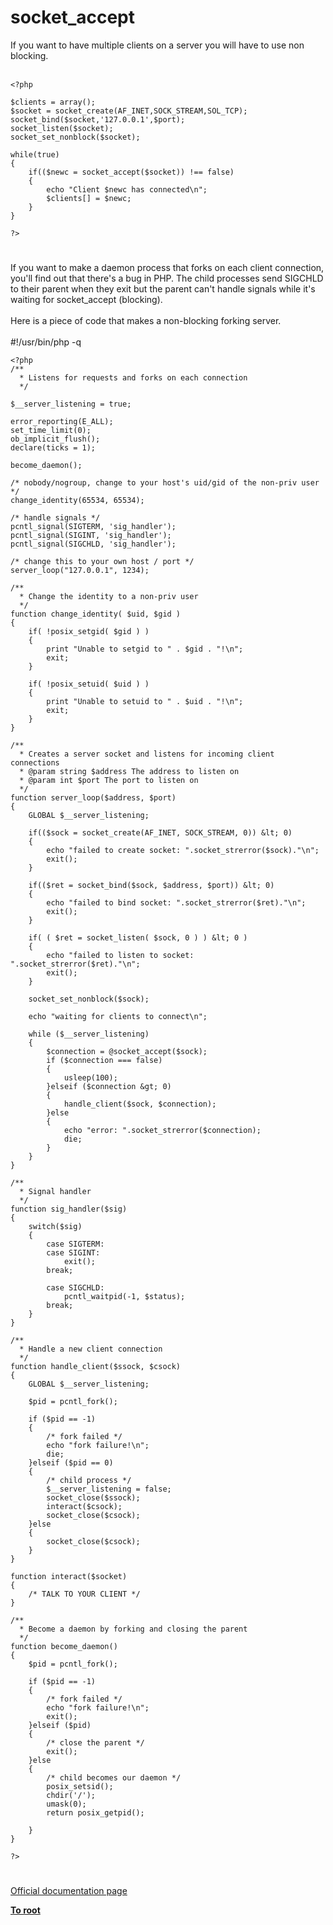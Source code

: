# socket_accept



If you want to have multiple clients on a server you will have to use non blocking.<br><br>

```
<?php

$clients = array();
$socket = socket_create(AF_INET,SOCK_STREAM,SOL_TCP);
socket_bind($socket,'127.0.0.1',$port);
socket_listen($socket);
socket_set_nonblock($socket);

while(true)
{
    if(($newc = socket_accept($socket)) !== false)
    {
        echo "Client $newc has connected\n";
        $clients[] = $newc;
    }
}

?>
```
  

#

If you want to make a daemon process that forks on each client connection, you&apos;ll find out that there&apos;s a bug in PHP. The child processes send SIGCHLD to their parent when they exit but the parent can&apos;t handle signals while it&apos;s waiting for socket_accept (blocking).<br><br>Here is a piece of code that makes a non-blocking forking server.<br><br>#!/usr/bin/php -q<br>

```
<?php
/**
  * Listens for requests and forks on each connection
  */

$__server_listening = true;

error_reporting(E_ALL);
set_time_limit(0);
ob_implicit_flush();
declare(ticks = 1);

become_daemon();

/* nobody/nogroup, change to your host's uid/gid of the non-priv user */
change_identity(65534, 65534);

/* handle signals */
pcntl_signal(SIGTERM, 'sig_handler');
pcntl_signal(SIGINT, 'sig_handler');
pcntl_signal(SIGCHLD, 'sig_handler');

/* change this to your own host / port */
server_loop("127.0.0.1", 1234);

/**
  * Change the identity to a non-priv user
  */
function change_identity( $uid, $gid )
{
    if( !posix_setgid( $gid ) )
    {
        print "Unable to setgid to " . $gid . "!\n";
        exit;
    }

    if( !posix_setuid( $uid ) )
    {
        print "Unable to setuid to " . $uid . "!\n";
        exit;
    }
}

/**
  * Creates a server socket and listens for incoming client connections
  * @param string $address The address to listen on
  * @param int $port The port to listen on
  */
function server_loop($address, $port)
{
    GLOBAL $__server_listening;

    if(($sock = socket_create(AF_INET, SOCK_STREAM, 0)) &lt; 0)
    {
        echo "failed to create socket: ".socket_strerror($sock)."\n";
        exit();
    }

    if(($ret = socket_bind($sock, $address, $port)) &lt; 0)
    {
        echo "failed to bind socket: ".socket_strerror($ret)."\n";
        exit();
    }

    if( ( $ret = socket_listen( $sock, 0 ) ) &lt; 0 )
    {
        echo "failed to listen to socket: ".socket_strerror($ret)."\n";
        exit();
    }

    socket_set_nonblock($sock);
    
    echo "waiting for clients to connect\n";

    while ($__server_listening)
    {
        $connection = @socket_accept($sock);
        if ($connection === false)
        {
            usleep(100);
        }elseif ($connection &gt; 0)
        {
            handle_client($sock, $connection);
        }else
        {
            echo "error: ".socket_strerror($connection);
            die;
        }
    }
}

/**
  * Signal handler
  */
function sig_handler($sig)
{
    switch($sig)
    {
        case SIGTERM:
        case SIGINT:
            exit();
        break;

        case SIGCHLD:
            pcntl_waitpid(-1, $status);
        break;
    }
}

/** 
  * Handle a new client connection
  */
function handle_client($ssock, $csock)
{
    GLOBAL $__server_listening;

    $pid = pcntl_fork();

    if ($pid == -1)
    {
        /* fork failed */
        echo "fork failure!\n";
        die;
    }elseif ($pid == 0)
    {
        /* child process */
        $__server_listening = false;
        socket_close($ssock);
        interact($csock);
        socket_close($csock);
    }else
    {
        socket_close($csock);
    }
}

function interact($socket)
{
    /* TALK TO YOUR CLIENT */
}

/**
  * Become a daemon by forking and closing the parent
  */
function become_daemon()
{
    $pid = pcntl_fork();
    
    if ($pid == -1)
    {
        /* fork failed */
        echo "fork failure!\n";
        exit();
    }elseif ($pid)
    {
        /* close the parent */
        exit();
    }else
    {
        /* child becomes our daemon */
        posix_setsid();
        chdir('/');
        umask(0);
        return posix_getpid();

    }
}

?>
```
  

#

[Official documentation page](https://www.php.net/manual/en/function.socket-accept.php)

**[To root](/README.md)**